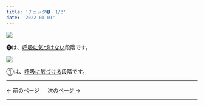 ```yaml
---
title: 'チェック➊　1/3'
date: '2022-01-01'
---
```

![](/images/01_1.jpg)

➊は、[呼吸に気づけない]()段階です。  

![](/images/01_2.jpg)

①は、[呼吸に気づける]()段階です。

***
[ ← 前のページ ](/posts/00)　[ 次のページ → ](/posts/01-2)
***
